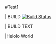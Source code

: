 #Test1

| BUILD [![Build Status](https://dev.azure.com/Praveenkumaru0110/Event%20Management/_apis/build/status/praveendacts.Event-Management%20(2)?branchName=master)](https://dev.azure.com/Praveenkumaru0110/Event%20Management/_build/latest?definitionId=3&branchName=master)

| BUILD TEXT

|Helolo World
